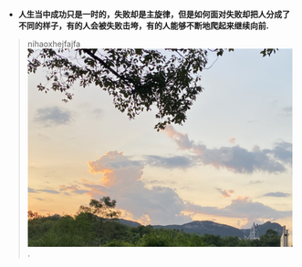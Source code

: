 - **人生当中成功只是一时的，失败却是主旋律，但是如何面对失败却把人分成了不同的样子，有的人会被失败击垮，有的人能够不断地爬起来继续向前.**
>nihaoxhejfajfa 
![坚持](https://github.com/Mrhelloyang/Mrhelloyang/blob/main/%E7%85%A7%E7%89%87.jpg).
